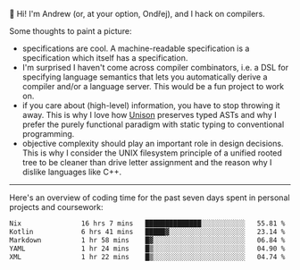 :wave: Hi! I'm Andrew (or, at your option, Ondřej), and I hack on compilers. 

Some thoughts to paint a picture:
- specifications are cool. A machine-readable specification is a specification which itself has a specification.
- I'm surprised I haven't come across compiler combinators, i.e. a DSL for specifying language semantics that lets you automatically derive a compiler and/or a language server. This would be a fun project to work on.
- if you care about (high-level) information, you have to stop throwing it away. This is why I love how [Unison](https://github.com/unisonweb/unison) preserves typed ASTs and why I prefer the purely functional paradigm with static typing to conventional programming.
- objective complexity should play an important role in design decisions. This is why I consider the UNIX filesystem principle of a unified rooted tree to be cleaner than drive letter assignment and the reason why I dislike languages like C++.

---

Here's an overview of coding time for the past seven days spent in personal projects and coursework:
<!--START_SECTION:waka-->

```txt
Nix               16 hrs 7 mins   ██████████████░░░░░░░░░░░   55.81 %
Kotlin            6 hrs 41 mins   █████▓░░░░░░░░░░░░░░░░░░░   23.14 %
Markdown          1 hr 58 mins    █▓░░░░░░░░░░░░░░░░░░░░░░░   06.84 %
YAML              1 hr 24 mins    █▒░░░░░░░░░░░░░░░░░░░░░░░   04.90 %
XML               1 hr 22 mins    █▒░░░░░░░░░░░░░░░░░░░░░░░   04.74 %
```

<!--END_SECTION:waka-->

<!--
**viluon/viluon** is a ✨ _special_ ✨ repository because its `README.md` (this file) appears on your GitHub profile.

Here are some ideas to get you started:

- 🔭 I’m currently working on ...
- 🌱 I’m currently learning ...
- 👯 I’m looking to collaborate on ...
- 🤔 I’m looking for help with ...
- 💬 Ask me about ...
- 📫 How to reach me: ...
- 😄 Pronouns: ...
- ⚡ Fun fact: ...
-->
